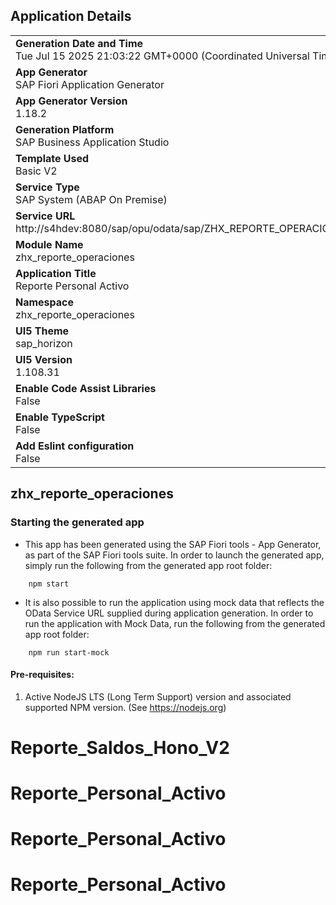 ## Application Details
|               |
| ------------- |
|**Generation Date and Time**<br>Tue Jul 15 2025 21:03:22 GMT+0000 (Coordinated Universal Time)|
|**App Generator**<br>SAP Fiori Application Generator|
|**App Generator Version**<br>1.18.2|
|**Generation Platform**<br>SAP Business Application Studio|
|**Template Used**<br>Basic V2|
|**Service Type**<br>SAP System (ABAP On Premise)|
|**Service URL**<br>http://s4hdev:8080/sap/opu/odata/sap/ZHX_REPORTE_OPERACIONES_SRV|
|**Module Name**<br>zhx_reporte_operaciones|
|**Application Title**<br>Reporte Personal Activo|
|**Namespace**<br>zhx_reporte_operaciones|
|**UI5 Theme**<br>sap_horizon|
|**UI5 Version**<br>1.108.31|
|**Enable Code Assist Libraries**<br>False|
|**Enable TypeScript**<br>False|
|**Add Eslint configuration**<br>False|

## zhx_reporte_operaciones



### Starting the generated app

-   This app has been generated using the SAP Fiori tools - App Generator, as part of the SAP Fiori tools suite.  In order to launch the generated app, simply run the following from the generated app root folder:

```
    npm start
```

- It is also possible to run the application using mock data that reflects the OData Service URL supplied during application generation.  In order to run the application with Mock Data, run the following from the generated app root folder:

```
    npm run start-mock
```

#### Pre-requisites:

1. Active NodeJS LTS (Long Term Support) version and associated supported NPM version.  (See https://nodejs.org)


# Reporte_Saldos_Hono_V2
# Reporte_Personal_Activo
# Reporte_Personal_Activo
# Reporte_Personal_Activo
